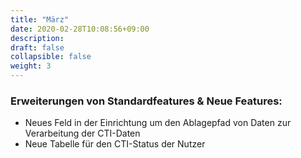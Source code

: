 ```yaml
---
title: "März"
date: 2020-02-28T10:08:56+09:00
description: 
draft: false
collapsible: false
weight: 3
---
```

### Erweiterungen von Standardfeatures & Neue Features:
- Neues Feld in der Einrichtung um den Ablagepfad von Daten zur Verarbeitung der CTI-Daten
- Neue Tabelle für den CTI-Status der Nutzer

